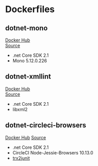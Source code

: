 # Dockerfiles

## dotnet-mono

[Docker Hub](https://hub.docker.com/r/gfoidl/dotnet-mono/)  
[Source](/dotnet-mono/Dockerfile)

* .net Core SDK 2.1 
* Mono 5.12.0.226

## dotnet-xmllint

[Docker Hub](https://hub.docker.com/r/gfoidl/dotnet-xmllint/)  
[Source](/dotnet-xmllint/Dockerfile)

* .net Core SDK 2.1
* libxml2

## dotnet-circleci-browsers

[Docker Hub](https://hub.docker.com/r/gfoidl/dotnet-circleci-browsers/)
[Source](/dotnet-circleci-browsers/Dockerfile)

* .net Core SDK 2.1
* CircleCI Node-Jessie-Browsers 10.13.0
* [trx2junit](https://github.com/gfoidl/trx2junit)
